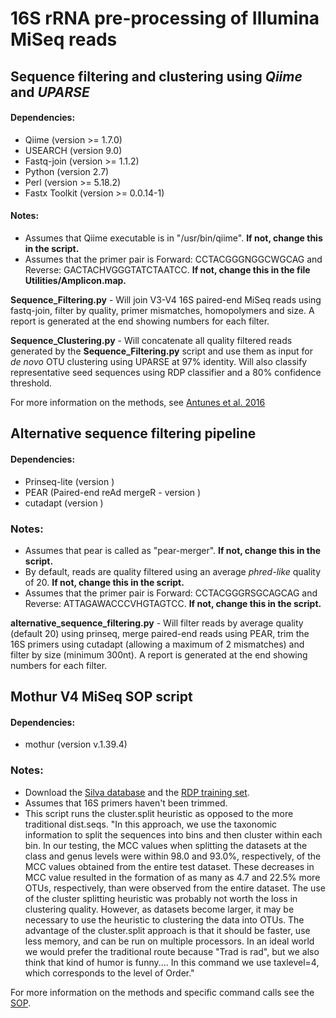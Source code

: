# 16S rRNA pre-processing of Illumina MiSeq reads

## Sequence filtering and clustering using *Qiime* and *UPARSE* 

#### Dependencies:
* Qiime (version >= 1.7.0)
* USEARCH (version 9.0)
* Fastq-join (version >= 1.1.2)
* Python (version 2.7)
* Perl (version >= 5.18.2)
* Fastx Toolkit (version >= 0.0.14-1)

#### Notes:
* Assumes that Qiime executable is in "/usr/bin/qiime". **If not, change this in the script.** 
* Assumes that the primer pair is Forward: CCTACGGGNGGCWGCAG and Reverse: GACTACHVGGGTATCTAATCC. 
**If not, change this in the file Utilities/Amplicon.map.**

**Sequence_Filtering.py** - Will join V3-V4 16S paired-end MiSeq reads using fastq-join, filter by quality, primer mismatches, homopolymers and size. A report is generated at the end showing numbers for each filter. 

**Sequence_Clustering.py** - Will concatenate all quality filtered reads generated by the **Sequence_Filtering.py** script and use them as input for *de novo* OTU clustering using UPARSE at 97% identity. Will also classify representative seed sequences using RDP classifier and a 80% confidence threshold. 

For more information on the methods, see [Antunes et al. 2016](http://www.nature.com/articles/srep38915)

## Alternative sequence filtering pipeline

#### Dependencies:
* Prinseq-lite (version )
* PEAR (Paired-end reAd mergeR - version )
* cutadapt (version )

### Notes:
* Assumes that pear is called as "pear-merger". **If not, change this in the script.**
* By default, reads are quality filtered using an average *phred-like* quality of 20. **If not, change this in the script.**
* Assumes that the primer pair is Forward: CCTACGGGRSGCAGCAG and Reverse: ATTAGAWACCCVHGTAGTCC. 
**If not, change this in the script.**

**alternative_sequence_filtering.py** - Will filter reads by average quality (default 20) using prinseq, merge paired-end reads using PEAR, trim the 16S primers using cutadapt (allowing a maximum of 2 mismatches) and filter by size (minimum 300nt). A report is generated at the end showing numbers for each filter.

## Mothur V4 MiSeq SOP script

#### Dependencies:
* mothur (version v.1.39.4)

### Notes:
* Download the [Silva database](https://www.mothur.org/w/images/9/98/Silva.bacteria.zip) and the [RDP training set](https://www.mothur.org/w/images/5/59/Trainset9_032012.pds.zip). 
* Assumes that 16S primers haven't been trimmed. 
* This script runs the cluster.split heuristic as opposed to the more traditional dist.seqs. 
"In this approach, we use the taxonomic information to split the sequences into bins and then cluster within each bin. In our testing, the MCC values when splitting the datasets at the class and genus levels were within 98.0 and 93.0%, respectively, of the MCC values obtained from the entire test dataset. These decreases in MCC value resulted in the formation of as many as 4.7 and 22.5% more OTUs, respectively, than were observed from the entire dataset. The use of the cluster splitting heuristic was probably not worth the loss in clustering quality. However, as datasets become larger, it may be necessary to use the heuristic to clustering the data into OTUs. The advantage of the cluster.split approach is that it should be faster, use less memory, and can be run on multiple processors. In an ideal world we would prefer the traditional route because "Trad is rad", but we also think that kind of humor is funny.... In this command we use taxlevel=4, which corresponds to the level of Order."

For more information on the methods and specific command calls see the [SOP](https://www.mothur.org/wiki/MiSeq_SOP). 


